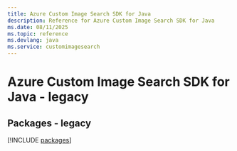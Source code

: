 ```yaml
---
title: Azure Custom Image Search SDK for Java
description: Reference for Azure Custom Image Search SDK for Java
ms.date: 08/11/2025
ms.topic: reference
ms.devlang: java
ms.service: customimagesearch
---
```

# Azure Custom Image Search SDK for Java - legacy
## Packages - legacy
[!INCLUDE [packages](custom-image-search-index.md)]